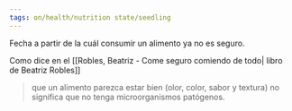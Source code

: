 ```yaml
---
tags: on/health/nutrition state/seedling
---
```

Fecha a partir de la cuál consumir un alimento ya no es seguro.

Como dice en el [[Robles, Beatriz - Come seguro comiendo de todo| libro de Beatriz Robles]]

> que un alimento parezca estar bien (olor, color, sabor y textura) no significa que no tenga microorganismos patógenos.

